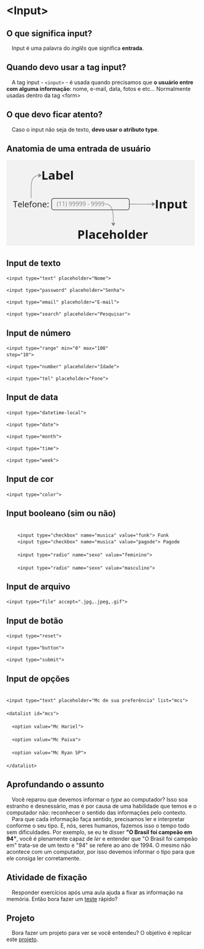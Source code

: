 <h1>&lt;Input&gt;</h1>

<h2>O que significa input?</h2>

<p>&emsp;Input é uma palavra do <i>inglês</i> que significa <strong>entrada</strong>.</p>

<h2>Quando devo usar a tag input?</h2>

<p>&emsp;A tag input - <code>&lt;input&gt;</code> - é usada quando precisamos que <strong>o usuário entre com alguma informação</strong>: nome, e-mail, data, fotos e etc... Normalmente usadas dentro da tag &lt;form&gt;</p>

<h2>O que devo ficar atento?</h2>

<p>&emsp;Caso o input não seja de texto, <strong>devo usar o atributo type</strong>.</p>

<h2>Anatomia de uma entrada de usuário</h2>

<img src="imagens/anatomia.png">

<h2>Input de texto</h2>

<code>&lt;input type="text" placeholder="Nome"&gt;</code>

<code>&lt;input type="password" placeholder="Senha"&gt;</code>

<code>&lt;input type="email" placeholder="E-mail"&gt;</code>

<code>&lt;input type="search" placeholder="Pesquisar"&gt;</code>

<h2>Input de número</h2>

<code>&lt;input type="range" min="0" max="100" step="10"&gt;</code>

<code>&lt;input type="number" placeholder="Idade"&gt;</code>

<code>&lt;input type="tel" placeholder="Fone"&gt;</code>


<h2>Input de data</h2>

<code>&lt;input type="datetime-local"&gt;</code>

<code>&lt;input type="date"&gt;</code>

<code>&lt;input type="month"&gt;</code>

<code>&lt;input type="time"&gt;</code>

<code>&lt;input type="week"&gt;</code>

<h2>Input de cor</h2>

<code>&lt;input type="color"&gt;</code>

<h2>Input booleano (sim ou não)</h2>

<code>
    &lt;input type="checkbox" name="musica" value="funk"&gt; Funk</code>
<code>
    &lt;input type="checkbox" name="musica" value="pagode"&gt; Pagode
</code>

<code>
    &lt;input type="radio" name="sexo" value="feminino"&gt;
</code>
<code>
    &lt;input type="radio" name="sexo" value="masculino"&gt;
</code>

<h2>Input de arquivo</h2>

<code>&lt;input type="file" accept=".jpg,.jpeg,.gif"&gt;</code>

<h2>Input de botão</h2>

<code>&lt;input type="reset"&gt;</code>

<code>&lt;input type="button"&gt;</code>

<code>&lt;input type="submit"&gt;</code>

<h2>Input de opções</h2>
<code>
&lt;input type="text" placeholder="Mc de sua preferência" list="mcs"&gt;<br>
&lt;datalist id="mcs"&gt;<br>
&emsp;&emsp;&lt;option value="Mc Hariel"&gt;<br>
&emsp;&emsp;&lt;option value="Mc Paiva"&gt;<br>
&emsp;&emsp;&lt;option value="Mc Ryan SP"&gt;<br>
&lt;/datalist&gt;
</code>

<h2>Aprofundando o assunto</h2>

<p>&emsp;Você reparou que devemos informar o <i>type</i> ao computador? Isso soa estranho e desnessário, mas é por causa de uma habilidade que temos e o computador não: reconhecer o sentido das informações pelo contexto.<br>&emsp;Para que cada informação faça sentido, precisamos ler e interpretar conforme o seu tipo. E, nós, seres humanos, fazemos isso o tempo todo sem dificuldades. Por exemplo, se eu te disser <strong>"O Brasil foi campeão em 94"</strong>, você é plenamente capaz de <i>ler</i> e entender que "O Brasil foi campeão em" trata-se de um texto e "94" se refere ao ano de 1994. O mesmo não acontece com um computador, por isso devemos informar o tipo para que ele consiga ler corretamente.</p>
<h2>Atividade de fixação</h2>
<p>&emsp;Responder exercícios após uma aula ajuda a fixar as informação na memória. Então bora fazer um <a href="">teste</a> rápido?</p>

<h2>Projeto</h2>
<p>&emsp;Bora fazer um projeto para ver se você entendeu? O objetivo é replicar este <a href="fixacao.html">projeto</a>.</p>
